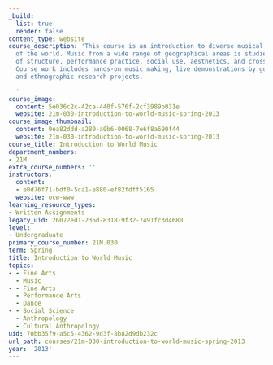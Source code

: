 ```yaml
---
_build:
  list: true
  render: false
content_type: website
course_description: 'This course is an introduction to diverse musical traditions
  of the world. Music from a wide range of geographical areas is studied in terms
  of structure, performance practice, social use, aesthetics, and cross-cultural contact.
  Course work includes hands-on music making, live demonstrations by guest artists,
  and ethnographic research projects.

  '
course_image:
  content: 5e036c2c-42ca-440f-576f-2cf3989b031e
  website: 21m-030-introduction-to-world-music-spring-2013
course_image_thumbnail:
  content: 9ea82ddd-a280-a0b6-0068-7e6f8a690f44
  website: 21m-030-introduction-to-world-music-spring-2013
course_title: Introduction to World Music
department_numbers:
- 21M
extra_course_numbers: ''
instructors:
  content:
  - e0d76f71-bdf0-5ca1-e880-ef82fdff5165
  website: ocw-www
learning_resource_types:
- Written Assignments
legacy_uid: 26072ed1-236d-8318-9f32-7491fc3d4680
level:
- Undergraduate
primary_course_number: 21M.030
term: Spring
title: Introduction to World Music
topics:
- - Fine Arts
  - Music
- - Fine Arts
  - Performance Arts
  - Dance
- - Social Science
  - Anthropology
  - Cultural Anthropology
uid: 70bb35f9-a5c5-4362-9d3f-8b82d9db232c
url_path: courses/21m-030-introduction-to-world-music-spring-2013
year: '2013'
---
```


